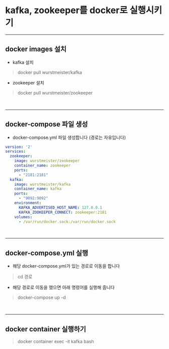 # kafka, zookeeper를 docker로 실행시키기

---

## docker images 설치
- kafka 설치
> docker pull wurstmeister/kafka



- zookeeper 설치 
> docker pull wurstmeister/zookeeper

<br>

---

## docker-compose 파일 생성
- docker-compose.yml 파일 생성합니다 (경로는 자유입니다)

``` yaml
version: '2'
services:
  zookeeper:
    image: wurstmeister/zookeeper
    container_name: zookeeper
    ports:
      - "2181:2181"
  kafka:
    image: wurstmeister/kafka
    container_name: kafka
    ports:
      - "9092:9092"
    environment:
      KAFKA_ADVERTISED_HOST_NAME: 127.0.0.1
      KAFKA_ZOOKEEPER_CONNECT: zookeeper:2181
    volumes:
      - /var/run/docker.sock:/var/run/docker.sock
```

<br>

---

## docker-compose.yml 실행
- 해당 docker-compose.yml가 있는 경로로 이동을 합니다
> cd 경로
- 해당 경로로 이동을 했으면 아래 명령어를 실행해 줍니다
> docker-compose up -d

<br>

---

## docker container 실행하기
> docker container exec -it kafka bash